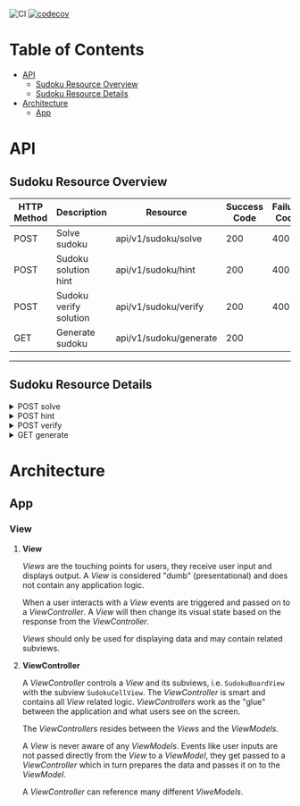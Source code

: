 ![CI](https://github.com/taleldayekh/sudoku-solver/workflows/CI/badge.svg) [![codecov](https://codecov.io/gh/taleldayekh/sudoku-solver/branch/develop/graph/badge.svg?token=IMBF7FXCAD)](https://codecov.io/gh/taleldayekh/sudoku-solver)

# Table of Contents

- [API](#api)
  - [Sudoku Resource Overview](#sudoku-resource-overview)
  - [Sudoku Resource Details](#sudoku-resource-details)
- [Architecture](#architecture)
  - [App](#app)

# API

## Sudoku Resource Overview

| HTTP Method | Description            | Resource               | Success Code | Failure Code |
| ----------- | ---------------------- | ---------------------- | ------------ | ------------ |
| POST        | Solve sudoku           | api/v1/sudoku/solve    | 200          | 400          |
| POST        | Sudoku solution hint   | api/v1/sudoku/hint     | 200          | 400          |
| POST        | Sudoku verify solution | api/v1/sudoku/verify   | 200          | 400          |
| GET         | Generate sudoku        | api/v1/sudoku/generate | 200          |              |

---

## Sudoku Resource Details

<details>
<summary>POST solve</summary>

#### Request

```shell
curl -X POST \
http://localhost:5000/api/v1/sudoku/solve \
-H "Content-Type: application/json" \
-d '{"sudoku": [<sudoku array>]}'
```

#### Success Responses

```shell
{"data": [<sudoku array>]}
```

```shell
{"data": "Sudoku is unsolvable"}
```

#### Error Responses

```shell
{"data": "Not a valid sudoku"}
```

```shell
{"error": "Invalid JSON key"}
```
</details>

<details>
<summary>POST hint</summary>

#### Request

```shell
curl -X POST \
http://localhost:5000/api/v1/sudoku/hint \
-H "Content-Type: application/json" \
-d '{"sudoku": [<sudoku array>]}'
```

#### Success Responses

```shell
{"data": [<sudoku array>]}
```

```shell
{"data": "Sudoku is unsolvable"}
```

#### Error Responses

```shell
{"data": "Not a valid sudoku"}
```

```shell
{"error": "Invalid JSON key"}
```
</details>

<details>
<summary>POST verify</summary>

#### Request

```shell
curl -X POST \
http://localhost:5000/api/v1/sudoku/verify \
-H "Content-Type: application/json" \
-d '{"sudoku": [<sudoku array>]}'
```

#### Success Responses

```shell
{"data": bool}
```

#### Error Responses

```shell
{"data": "Not a valid sudoku"}
```

```shell
{"error": "Invalid JSON key"}
```
</details>


<details>
<summary>GET generate</summary>

#### Request

```shell
curl http://localhost:5000/api/v1/sudoku/generate
```

#### Success Responses

```shell
{"data": [<sudoku array>]}
```

</details>

# Architecture

## App

### View

1. **View**  

   _*Views*_ are the touching points for users, they receive user input and displays output. A _*View*_ is considered "dumb" (presentational) and does not contain any application logic.

   When a user interacts with a _*View*_ events are triggered and passed on to a _*ViewController*_. A _*View*_ will then change its visual state based on the response from the _*ViewController*_.

   _*Views*_ should only be used for displaying data and may contain related subviews.

2. **ViewController**  

   A _*ViewController*_ controls a _*View*_ and its subviews, i.e. `SudokuBoardView` with the subview `SudokuCellView`. The _*ViewController*_ is smart and contains all _*View*_ related logic. _*ViewControllers*_ work as the "glue" between the application and what users see on the screen.

   The _*ViewControllers*_ resides between the _*Views*_ and the _*ViewModels*_.

   A _*View*_ is never aware of any _*ViewModels*_. Events like user inputs are not passed directly from the _*View*_ to a _*ViewModel*_, they get passed to a _*ViewController*_ which in turn prepares the data and passes it on to the _*ViewModel*_.

   A _*ViewController*_ can reference many different _*ViweModels*_.
